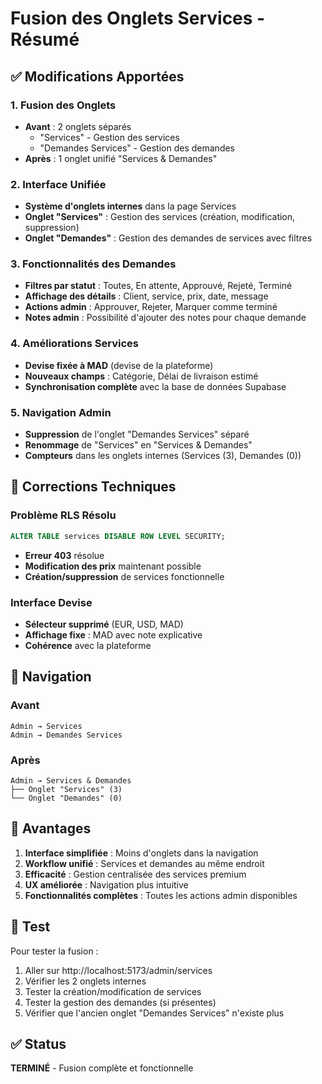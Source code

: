 # Fusion des Onglets Services - Résumé

## ✅ Modifications Apportées

### 1. **Fusion des Onglets**
- **Avant** : 2 onglets séparés
  - "Services" - Gestion des services
  - "Demandes Services" - Gestion des demandes
- **Après** : 1 onglet unifié "Services & Demandes"

### 2. **Interface Unifiée**
- **Système d'onglets internes** dans la page Services
- **Onglet "Services"** : Gestion des services (création, modification, suppression)
- **Onglet "Demandes"** : Gestion des demandes de services avec filtres

### 3. **Fonctionnalités des Demandes**
- **Filtres par statut** : Toutes, En attente, Approuvé, Rejeté, Terminé
- **Affichage des détails** : Client, service, prix, date, message
- **Actions admin** : Approuver, Rejeter, Marquer comme terminé
- **Notes admin** : Possibilité d'ajouter des notes pour chaque demande

### 4. **Améliorations Services**
- **Devise fixée à MAD** (devise de la plateforme)
- **Nouveaux champs** : Catégorie, Délai de livraison estimé
- **Synchronisation complète** avec la base de données Supabase

### 5. **Navigation Admin**
- **Suppression** de l'onglet "Demandes Services" séparé
- **Renommage** de "Services" en "Services & Demandes"
- **Compteurs** dans les onglets internes (Services (3), Demandes (0))

## 🔧 Corrections Techniques

### Problème RLS Résolu
```sql
ALTER TABLE services DISABLE ROW LEVEL SECURITY;
```
- **Erreur 403** résolue
- **Modification des prix** maintenant possible
- **Création/suppression** de services fonctionnelle

### Interface Devise
- **Sélecteur supprimé** (EUR, USD, MAD)
- **Affichage fixe** : MAD avec note explicative
- **Cohérence** avec la plateforme

## 📍 Navigation

### Avant
```
Admin → Services
Admin → Demandes Services
```

### Après
```
Admin → Services & Demandes
├── Onglet "Services" (3)
└── Onglet "Demandes" (0)
```

## 🎯 Avantages

1. **Interface simplifiée** : Moins d'onglets dans la navigation
2. **Workflow unifié** : Services et demandes au même endroit
3. **Efficacité** : Gestion centralisée des services premium
4. **UX améliorée** : Navigation plus intuitive
5. **Fonctionnalités complètes** : Toutes les actions admin disponibles

## 🚀 Test

Pour tester la fusion :
1. Aller sur http://localhost:5173/admin/services
2. Vérifier les 2 onglets internes
3. Tester la création/modification de services
4. Tester la gestion des demandes (si présentes)
5. Vérifier que l'ancien onglet "Demandes Services" n'existe plus

## ✅ Status
**TERMINÉ** - Fusion complète et fonctionnelle
